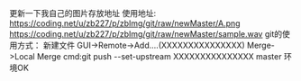 更新一下我自己的图片存放地址
使用地址:
https://coding.net/u/zb227/p/zbImg/git/raw/newMaster/A.png
https://coding.net/u/zb227/p/zbImg/git/raw/newMaster/sample.wav
git的使用方式：
新建文件
GUI->Remote->Add....(XXXXXXXXXXXXXXX)
Merge->Local Merge
cmd:git push --set-upstream XXXXXXXXXXXXXXX master
环境OK